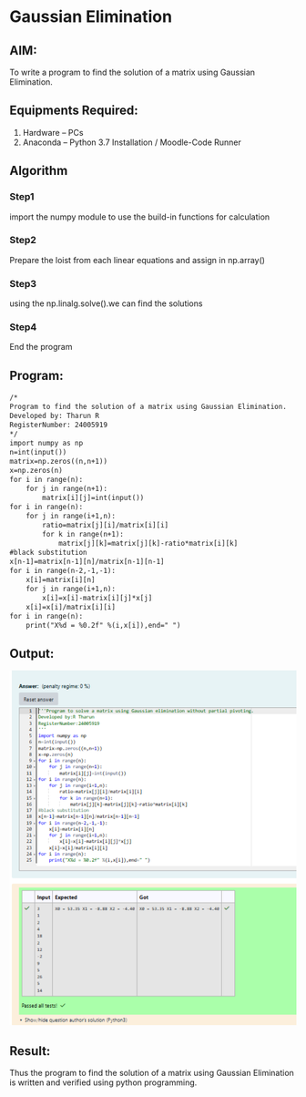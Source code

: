 # Gaussian Elimination

## AIM:
To write a program to find the solution of a matrix using Gaussian Elimination.

## Equipments Required:
1. Hardware – PCs
2. Anaconda – Python 3.7 Installation / Moodle-Code Runner

## Algorithm
### Step1 
import the numpy module to use the build-in functions for calculation 
### Step2
 Prepare the loist from each linear equations and assign in np.array()
### Step3 
 using the np.linalg.solve().we can find the solutions
### Step4
 End the program

## Program:
```
/*
Program to find the solution of a matrix using Gaussian Elimination.
Developed by: Tharun R
RegisterNumber: 24005919
*/
import numpy as np
n=int(input())
matrix=np.zeros((n,n+1))
x=np.zeros(n)
for i in range(n):
    for j in range(n+1):
        matrix[i][j]=int(input())
for i in range(n):
    for j in range(i+1,n):
        ratio=matrix[j][i]/matrix[i][i]
        for k in range(n+1):
            matrix[j][k]=matrix[j][k]-ratio*matrix[i][k]
#black substitution 
x[n-1]=matrix[n-1][n]/matrix[n-1][n-1]
for i in range(n-2,-1,-1):
    x[i]=matrix[i][n]
    for j in range(i+1,n):
        x[i]=x[i]-matrix[i][j]*x[j]
    x[i]=x[i]/matrix[i][i]
for i in range(n):
    print("X%d = %0.2f" %(i,x[i]),end=" ")
```

## Output:
![output](<Screenshot 2024-12-04 115411.png>)

## Result:
Thus the program to find the solution of a matrix using Gaussian Elimination is written and verified using python programming.

